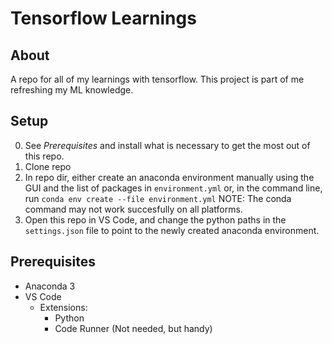 # Tensorflow Learnings
## About
A repo for all of my learnings with tensorflow. This project is part of me refreshing my ML knowledge.

## Setup
0. See *Prerequisites* and install what is necessary to get the most out of this repo.
1. Clone repo
2. In repo dir, either create an anaconda environment manually using the GUI and the list of packages in `environment.yml` or, in the command line, run `conda env create --file environment.yml`
NOTE: The conda command may not work succesfully on all platforms.
3. Open this repo in VS Code, and change the python paths in the `settings.json` file to point to the newly created anaconda environment.

## Prerequisites
 - Anaconda 3
 - VS Code
      - Extensions:
          - Python
          - Code Runner (Not needed, but handy)
